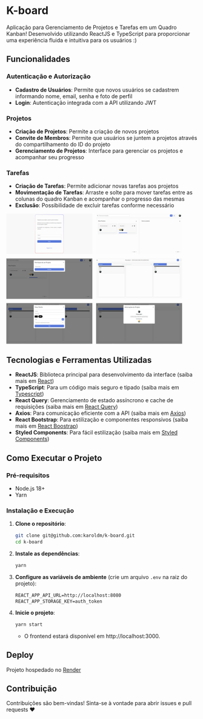# K-board

Aplicação para Gerenciamento de Projetos e Tarefas em um Quadro Kanban! Desenvolvido utilizando ReactJS e TypeScript para proporcionar uma experiência fluida e intuitiva para os usuários :)

## Funcionalidades

### Autenticação e Autorização

- **Cadastro de Usuários**: Permite que novos usuários se cadastrem informando nome, email, senha e foto de perfil
- **Login**: Autenticação integrada com a API utilizando JWT

### Projetos

- **Criação de Projetos**: Permite a criação de novos projetos
- **Convite de Membros**: Permite que usuários se juntem a projetos através do compartilhamento do ID do projeto
- **Gerenciamento de Projetos**: Interface para gerenciar os projetos e acompanhar seu progresso

### Tarefas

- **Criação de Tarefas**: Permite adicionar novas tarefas aos projetos
- **Movimentação de Tarefas**: Arraste e solte para mover tarefas entre as colunas do quadro Kanban e acompanhar o progresso das mesmas
- **Exclusão**: Possibilidade de excluir tarefas conforme necessário

<div style="display: flex; flex-wrap: wrap; gap: 10px;">
  <img src="/assets/image1.png" alt="login" width="45%">
  <img src="/assets/image2.png" alt="home" width="45%">
  <img src="/assets/image3.png" alt="enter project" width="45%">
  <img src="/assets/image4.png" alt="tasks" width="45%">
  <img src="/assets/image5.png" alt="new task" width="45%">
  <img src="/assets/image6.png" alt="project info" width="45%">
</div>

## Tecnologias e Ferramentas Utilizadas

- **ReactJS**: Biblioteca principal para desenvolvimento da interface (saiba mais em [React](https://react.dev/))
- **TypeScript**: Para um código mais seguro e tipado (saiba mais em [Typescript](https://www.typescriptlang.org/))
- **React Query**: Gerenciamento de estado assíncrono e cache de requisições (saiba mais em [React Query](https://tanstack.com/query/latest))
- **Axios**: Para comunicação eficiente com a API (saiba mais em [Axios](https://axios-http.com/ptbr/docs/intro))
- **React Bootstrap**: Para estilização e componentes responsivos (saiba mais em [React Boostrap](https://react-bootstrap.netlify.app/))
- **Styled Components**: Para fácil estilização (saiba mais em [Styled Components](https://styled-components.com/))

## Como Executar o Projeto

### Pré-requisitos

- Node.js 18+
- Yarn

### Instalação e Execução

1. **Clone o repositório**:

   ```bash
   git clone git@github.com:karoldm/k-board.git
   cd k-board
   ```

2. **Instale as dependências**:

   ```bash
   yarn
   ```

3. **Configure as variáveis de ambiente** (crie um arquivo `.env` na raiz do projeto):

   ```env
   REACT_APP_API_URL=http://localhost:8080
   REACT_APP_STORAGE_KEY=auth_token
   ```

4. **Inicie o projeto**:
   ```bash
   yarn start
   ```
   - O frontend estará disponível em http://localhost:3000.

## Deploy

Projeto hospedado no [Render](https://render.com/)

## Contribuição

Contribuições são bem-vindas! Sinta-se à vontade para abrir issues e pull requests ❤️
